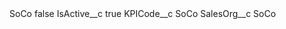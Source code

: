 <?xml version="1.0" encoding="UTF-8"?>
<CustomMetadata xmlns="http://soap.sforce.com/2006/04/metadata" xmlns:xsi="http://www.w3.org/2001/XMLSchema-instance" xmlns:xsd="http://www.w3.org/2001/XMLSchema">
    <label>SoCo</label>
    <protected>false</protected>
    <values>
        <field>IsActive__c</field>
        <value xsi:type="xsd:boolean">true</value>
    </values>
    <values>
        <field>KPICode__c</field>
        <value xsi:type="xsd:string">SoCo</value>
    </values>
    <values>
        <field>SalesOrg__c</field>
        <value xsi:type="xsd:string">SoCo</value>
    </values>
</CustomMetadata>
